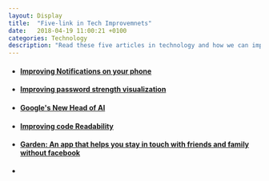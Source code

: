 ```yaml
---
layout: Display
title:  "Five-link in Tech Improvemnets"
date:   2018-04-19 11:00:21 +0100
categories: Technology
description: "Read these five articles in technology and how we can improve technology in our lives."
---
```



<ul>
    <li>
        <a href="https://www.theverge.com/2018/4/18/17243712/iphone-android-notifications-processor" target="_blank"><h4>Improving Notifications on your phone</h4>
        </a>
    </li>
    <li>
        <a href="https://tympanus.net/codrops/2018/04/18/password-strength-visualization/" target="_blank"><h4>Improving password strength visualization</h4>
        </a>
    </li>
    <li>
        <a href="https://www.wired.com/story/googles-new-ai-head-is-so-smart-he-doesnt-need-ai/" target="_blank"><h4>Google's New Head of AI</h4>
        </a>
    </li>
    <li>
        <a href="https://medium.freecodecamp.org/how-to-columnize-your-code-to-improve-readability-f1364e2e77ba" target="_blank"><h4>Improving code Readability</h4>
        </a>
    </li>
    <li>
        <a href="https://techcrunch.com/2018/04/10/a-new-app-called-garden-helps-you-stay-in-touch-with-friends-and-family-without-facebook/" target="_blank"><h4>Garden: An app that helps you stay in touch with friends and family without facebook</h4>
        </a>
    </li>
    <li>
        <img href="my-links/assets/Pics/img.JPG"/>
    </li>
</ul>
